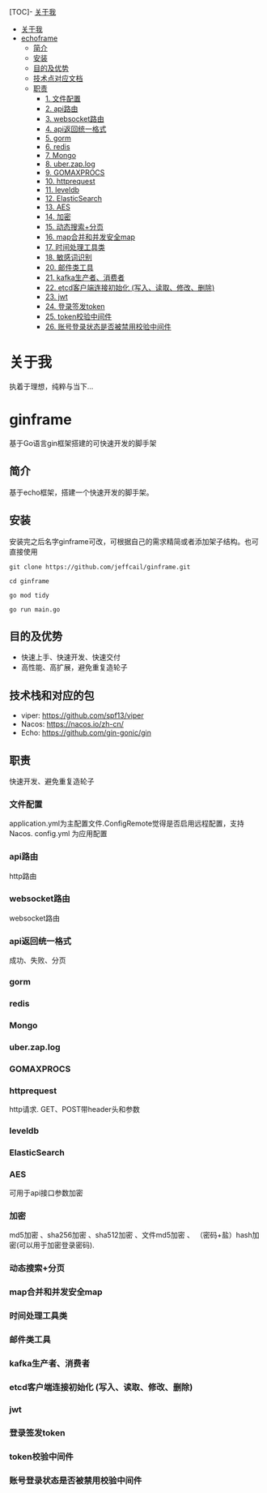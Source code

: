 [TOC]- [关于我](#关于我)
- [关于我](#关于我)
- [echoframe](#ginframe)
    - [简介](#简介)
    - [安装](#安装)
    - [目的及优势](#目的及优势)
    - [技术点对应文档](#技术点对应文档)
    - [职责](#职责)
      - [1. 文件配置](#文件配置)
      - [2. api路由](#api路由)
      - [3. websocket路由](#websocket路由)
      - [4. api返回统一格式](#api返回统一格式)
      - [5. gorm](#gorm)
      - [6. redis](#redis)
      - [7. Mongo](#Mongo)
      - [8. uber.zap.log](#uber.zap.log)
      - [9. GOMAXPROCS](#GOMAXPROCS)
      - [10. httprequest](#httprequest)
      - [11. leveldb](#leveldb)
      - [12. ElasticSearch](#ElasticSearch)
      - [13. AES](#AES)
      - [14. 加密](#加密)
      - [15. 动态搜索+分页](#动态搜索+分页)
      - [16. map合并和并发安全map](#map合并和并发安全map)
      - [17. 时间处理工具类](#时间处理工具类)
      - [18. 敏感词识别](#敏感词识别)
      - [20. 邮件类工具](#邮件类工具)
      - [21. kafka生产者、消费者](#kafka生产者、消费者)
      - [22. etcd客户端连接初始化 (写入、读取、修改、删除)](#etcd客户端连接初始化 (写入、读取、修改、删除))
      - [23. jwt](#jwt)
      - [24. 登录签发token](#登录签发token)
      - [25. token校验中间件](#token校验中间件)
      - [26. 账号登录状态是否被禁用校验中间件](#账号登录状态是否被禁用校验中间件)
# 关于我
执着于理想，纯粹与当下...

# ginframe
基于Go语言gin框架搭建的可快速开发的脚手架


## 简介
基于echo框架，搭建一个快速开发的脚手架。

## 安装
安装完之后名字ginframe可改，可根据自己的需求精简或者添加架子结构。也可直接使用
```shell
git clone https://github.com/jeffcail/ginframe.git

cd ginframe

go mod tidy

go run main.go
```

## 目的及优势

* 快速上手、快速开发、快速交付
* 高性能、高扩展，避免重复造轮子

## 技术栈和对应的包
* viper: https://github.com/spf13/viper
* Nacos: https://nacos.io/zh-cn/
* Echo: https://github.com/gin-gonic/gin

## 职责
快速开发、避免重复造轮子

### 文件配置
application.yml为主配置文件.ConfigRemote觉得是否启用远程配置，支持Nacos.
config.yml 为应用配置

### api路由
http路由 

### websocket路由
websocket路由

### api返回统一格式
成功、失败、分页

### gorm

### redis

### Mongo

### uber.zap.log

### GOMAXPROCS

### httprequest
http请求. GET、POST带header头和参数

### leveldb

### ElasticSearch

### AES
可用于api接口参数加密

### 加密
md5加密 、sha256加密 、sha512加密 、文件md5加密 、 （密码+盐）hash加密(可以用于加密登录密码).

### 动态搜索+分页

### map合并和并发安全map

### 时间处理工具类

### 邮件类工具

### kafka生产者、消费者

### etcd客户端连接初始化 (写入、读取、修改、删除)

### jwt

### 登录签发token

### token校验中间件

### 账号登录状态是否被禁用校验中间件